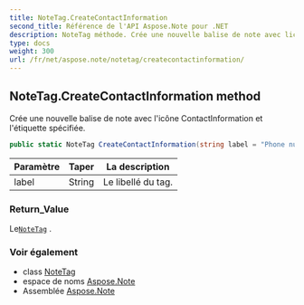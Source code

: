 ```yaml
---
title: NoteTag.CreateContactInformation
second_title: Référence de l'API Aspose.Note pour .NET
description: NoteTag méthode. Crée une nouvelle balise de note avec licône ContactInformation et létiquette spécifiée.
type: docs
weight: 300
url: /fr/net/aspose.note/notetag/createcontactinformation/
---
```

## NoteTag.CreateContactInformation method

Crée une nouvelle balise de note avec l'icône ContactInformation et l'étiquette spécifiée.

```csharp
public static NoteTag CreateContactInformation(string label = "Phone number")
```

| Paramètre | Taper | La description |
| --- | --- | --- |
| label | String | Le libellé du tag. |

### Return_Value

Le[`NoteTag`](../) .

### Voir également

* class [NoteTag](../)
* espace de noms [Aspose.Note](../../notetag/)
* Assemblée [Aspose.Note](../../../)


